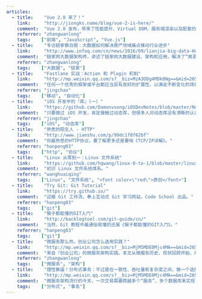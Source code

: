 ```yaml
---
articles:
  - title:    "Vue 2.0 来了！"
    link:     "http://jiongks.name/blog/vue-2-is-here/"
    comment:  "Vue 2.0 发布，带来了性能提升、Virtual DOM、服务端渲染以及配套的 vue-router、vuex、vue-loader 和 vueify 工具链的同步升级。"
    referrer: "zhangwanlong"
    tags:    ["前端", "JavaScript", "Vue.js"]
  - title:    "专访链家蔡白银：大数据如何解决房产领域痛点推动行业进步"
    link:     "http://www.infoq.com/cn/news/2016/09/lianjia-big-data-House-property"
    comment:  "链家网大数据架构师，讲述了链家网大数据建设、架构和应用，解决了“房源真假如何判断”等痛点问题，推动行业进步。"
    referrer: "zhangwanlong"
    tags:    ["大数据", "链家"]
  - title:    "Fastlane 实战：Action 和 Plugin 机制"
    link:     "http://mp.weixin.qq.com/s?__biz=MzA3ODg4MDk0Ng==&mid=2651112749&idx=1&sn=6e40ed0adba817fc7812a68d14ce83be"
    comment:  "任何一个优秀的框架或平台都应当具有良好的扩展性，以满足不断变化的场景和个性化需求。移动开发过程中，需要自动化的场景太多，每个团队都有自己的特殊场景，这就需要自动化平台有良好的扩展能力。Fastlane 提供了 Action 来满足个性化需求，Plugin 让你可以在 RubyGems 上发布自己的插件。Fastlane 提供了大量模板，方便自定义 Action。本文介绍了创建 Action 和发布 Plugin 的步骤。"
    referrer: "jingchao"
    tags:    ["移动", "自动化"]
  - title:    "iOS 开发中的『库』(一）"
    link:     "https://github.com/Damonvvong/iOSDevNotes/blob/master/Notes/framework.md"
    comment:  "只要做过 iOS 开发，肯定接触过动态库，但很多人对动态库没有清晰的认识。本文科普了静态库、动态库、.framwork 文件、.a 文件、Mach-O 等概念，介绍了利用 framework 进行热修复的方法。"
    referrer: "jingchao"
    tags:    ["iOS", "动态库"]
  - title:    "熟悉的陌生人 - HTTP"
    link:     "http://www.jianshu.com/p/99dc1f8f62bf"
    comment:  "你最熟悉的HTTP协议，要了解更多还是要啃《TCP/IP详解》。"
    referrer: "hanpeng03"
    tags:    ["http", "协议"]
  - title:    "Linux 从零到一：Linux 文件系统"
    link:     "https://github.com/hqwang/linux-0-to-1/blob/master/linux_fs.md"
    comment:  "初识 Linux 文件系统体系。"
    referrer: "wanghuaiqing"
    tags:    ["Linux", "文件系统", "<font color=\"red\">原创</font>"]
  - title:    "Try Git: Git Tutorial"
    link:     "https://try.github.io/"
    comment:  "迎接 Git 工作流，奉上互动式 Git 学习网站，Code School 出品。"
    referrer: "hanpeng03"
    tags:    ["git"]
  - title:    "猴子都能懂的GIT入门"
    link:     "http://backlogtool.com/git-guide/cn/"
    comment:  "当然，Git 教程中最通俗易懂的还属《猴子都能懂的GIT入门》。"
    referrer: "hanpeng03"
    tags:    ["git"]
  - title:    "微服务那么热，创业公司怎么选用实践？"
    link:     "http://mp.weixin.qq.com/s?__biz=MjM5MDE0Mjc4MA==&mid=2650994360&idx=1&sn=dd2664e2db6bfc7427a4ea738899840e&chksm=bdbf0eeb8ac887fdd3019e907ead70c9b4b869cb4e38dfe70cfc56eb0499d4ac757d3c918d27&mpshare=1&scene=1&srcid=10113dnp3o79BvhCOuBxRcxV#rd"
    comment:  "来自『创业公司』的微服务架构实践。本文从微服务历史、现状回顾开始，用实际案例落地实践中的问题。虽是创业公司的经验，却可广而用之。"
    referrer: "zhangwanlong"
    tags:    ["微服务", "架构"]
  - title:    "理性撕逼！分布式事务：不过是在一致性、吞吐量和复杂度之间，做一个选择"
    link:     "http://mp.weixin.qq.com/s?__biz=MjM5MDE0Mjc4MA==&mid=2650994325&idx=1&sn=afe66f9cf65ec61aaaf8422a12618fb2&chksm=bdbf0ec68ac887d03544af86e02ac6f9daf38e22a92ebbfb42df581fd3d924dc2c403e382c21&mpshare=1&scene=1&srcid=1011s9iQcEWl1mUIqZfyjiFg#rd"
    comment:  "微服务架构流行的今天，一次交易需要跨越多个“服务”、多个数据库来实现，传统的技术手段，已经无法应对和满足微服务情况下这些复杂的场景了。从架构的角度来看，业务拆分（数据分区）、数据一致性、性能（可用性）永远是个平衡的艺术。"
    tags:    ["分布式", "事务"]
---
```

